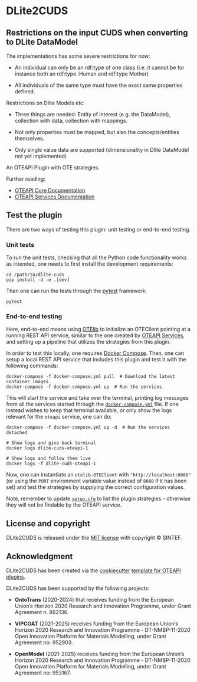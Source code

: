 # DLite2CUDS

## Restrictions on the input CUDS when converting to DLite DataModel

The implementations has some severe restrictions for now:

* An individual can only be an rdf:type of one class (i.e. it cannot be for instance both an rdf:type :Human and rdf:type Mother)

* All individuals of the same type must have the exact same properties defined.

Restrictions on Dlite Models etc:

* Three things are needed: Entity of interest (e.g. the DataModel), collection with data, collection with mappings.

* Not only properties must be mapped, but also the concepts/entities themselves.

* Only single value data are supported (dimensionality in Dlite DataModel not yet implemented)


An OTEAPI Plugin with OTE strategies.

Further reading:

- [OTEAPI Core Documentation](https://emmc-asbl.github.io/oteapi-core)
- [OTEAPI Services Documentation](https://emmc-asbl.github.io/oteapi-services)

## Test the plugin

There are two ways of testing this plugin: unit testing or end-to-end testing.

### Unit tests

To run the unit tests, checking that all the Python code functionality works as intended, one needs to first install the development requirements:

```shell
cd /path/to/dlite-cuds
pip install -U -e .[dev]
```

Then one can run the tests through the [pytest](https://pytest.org) framework:

```shell
pytest
```

### End-to-end testing

Here, end-to-end means using [OTElib](https://github.com/EMMC-ASBL/otelib) to initialize an OTEClient pointing at a running REST API service, similar to the one created by [OTEAPI Services](https://github.com/EMMC-ASBL/oteapi-services), and setting up a pipeline that utilizes the strategies from this plugin.

In order to test this locally, one requires [Docker Compose](https://github.com/docker/compose).
Then, one can setup a local REST API service that includes this plugin and test it with the following commands:

```shell
docker-compose -f docker-compose.yml pull  # Download the latest container images
docker-compose -f docker-compose.yml up  # Run the services
```

This will start the service and take over the terminal, printing log messages from all the services started through the [`docker-compose.yml`](docker-compose.yml) file.
If one instead wishes to keep that terminal available, or only show the logs relevant for the `oteapi` service, one can do:

```shell
docker-compose -f docker-compose.yml up -d  # Run the services detached

# Show logs and give back terminal
docker logs dlite-cuds-oteapi-1

# Show logs and follow them live
docker logs -f dlite-cuds-oteapi-1
```

Now, one can instantiate an `otelib.OTEClient` with `"http://localhost:8080"` (or using the `PORT` environment variable value instead of `8080` if it has been set) and test the strategies by supplying the correct configuration values.

Note, remember to update [`setup.cfg`](setup.cfg) to list the plugin strategies - otherwise they will not be findable by the OTEAPI service.

## License and copyright

DLite2CUDS is released under the [MIT license](LICENSE) with copyright &copy; SINTEF.

## Acknowledgment

DLite2CUDS has been created via the [cookiecutter](https://cookiecutter.readthedocs.io/) [template for OTEAPI plugins](https://github.com/EMMC-ASBL/oteapi-plugin-template).

DLite2CUDS has been supported by the following projects:

- **OntoTrans** (2020-2024) that receives funding from the European Union’s Horizon 2020 Research and Innovation Programme, under Grant Agreement n. 862136.

- **VIPCOAT** (2021-2025) receives funding from the European Union’s Horizon 2020 Research and Innovation Programme - DT-NMBP-11-2020 Open Innovation Platform for Materials Modelling, under Grant Agreement no: 952903.

- **OpenModel** (2021-2025) receives funding from the European Union’s Horizon 2020 Research and Innovation Programme - DT-NMBP-11-2020 Open Innovation Platform for Materials Modelling, under Grant Agreement no: 953167.
